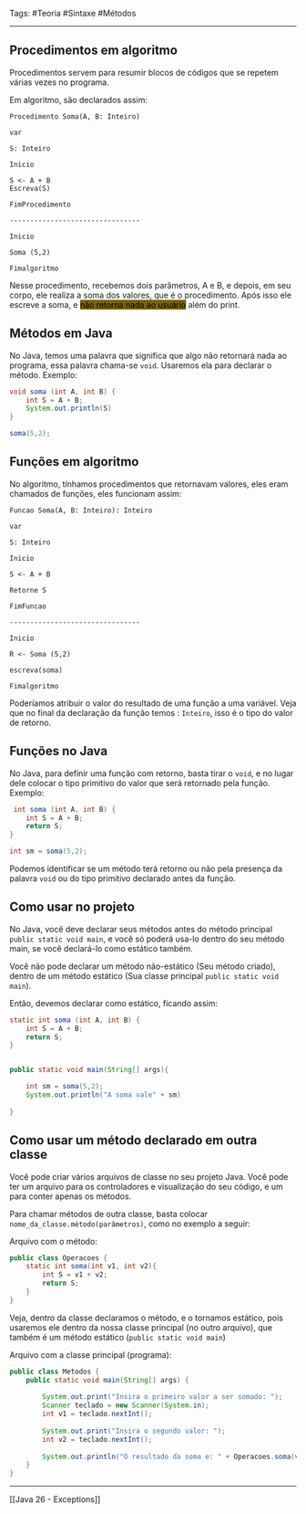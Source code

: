 Tags: #Teoria #Sintaxe #Métodos 

---

## Procedimentos em algoritmo

Procedimentos servem para resumir blocos de códigos que se repetem várias vezes no programa.

Em algoritmo, são declarados assim:
```
Procedimento Soma(A, B: Inteiro)

var

S: Inteiro

Inicio

S <- A + B
Escreva(S)

FimProcedimento

--------------------------------

Inicio

Soma (5,2)

Fimalgoritmo
```

Nesse procedimento, recebemos dois parâmetros, A e B, e depois, em seu corpo, ele realiza a soma dos valores, que é o procedimento. Após isso ele escreve a soma, e <mark style="background: #7A6300;">não retorna nada ao usuário</mark> além do print.

## Métodos em Java

No Java, temos uma palavra que significa que algo não retornará nada ao programa, essa palavra chama-se `void`. Usaremos ela para declarar o método. Exemplo:

```java
void soma (int A, int B) {
	int S = A + B;
	System.out.println(S)
}

soma(5,2);
```

## Funções em algoritmo

No algoritmo, tínhamos procedimentos que retornavam valores, eles eram chamados de funções, eles funcionam assim:

```
Funcao Soma(A, B: Inteiro): Inteiro

var

S: Inteiro

Inicio

S <- A + B

Retorne S

FimFuncao

--------------------------------

Inicio

R <- Soma (5,2)

escreva(soma)

Fimalgoritmo
```

Poderíamos atribuir o valor do resultado de uma função a uma variável. Veja que no final da declaração da função temos : `Inteiro`, isso é o tipo do valor de retorno.

## Funções no Java

No Java, para definir uma função com retorno, basta tirar o `void`, e no lugar dele colocar o tipo primitivo do valor que será retornado pela função. Exemplo:

```java
 int soma (int A, int B) {
	int S = A + B;
	return S;
}

int sm = soma(5,2);
```

Podemos identificar se um método terá retorno ou não pela presença da palavra `void` ou do tipo primitivo declarado antes da função.

## Como usar no projeto

No Java, você deve declarar seus métodos antes do método principal `public static void main`, e você só poderá usa-lo dentro do seu método main, se você declará-lo como estático também.

Você não pode declarar um método não-estático (Seu método criado), dentro de um método estático (Sua classe principal `public static void main`).

Então, devemos declarar como estático, ficando assim:

```java
static int soma (int A, int B) {
	int S = A + B;
	return S;
}


public static void main(String[] args){

	int sm = soma(5,2);
	System.out.println("A soma vale" + sm)
	
}
```

## Como usar um método declarado em outra classe

Você pode criar vários arquivos de classe no seu projeto Java. Você pode ter um arquivo para os controladores e visualização do seu código, e um para conter apenas os métodos.

Para chamar métodos de outra classe, basta colocar `nome_da_classe.método(parâmetros)`, como no exemplo a seguir:

Arquivo com o método:

```java
public class Operacoes {
    static int soma(int v1, int v2){
        int S = v1 + v2;
        return S;
    }
}
```

Veja, dentro da classe declaramos o método, e o tornamos estático, pois usaremos ele dentro da nossa classe principal (no outro arquivo), que também é um método estático (`public static void main`)

Arquivo com a classe principal (programa):

```java
public class Metodos {
    public static void main(String[] args) {
        
        System.out.print("Insira o primeiro valor a ser somado: ");
        Scanner teclado = new Scanner(System.in);
        int v1 = teclado.nextInt();
        
        System.out.print("Insira o segundo valor: ");
        int v2 = teclado.nextInt();
        
        System.out.println("O resultado da soma e: " + Operacoes.soma(v1, v2));
    }
}
```

---

[[Java 26 - Exceptions]]